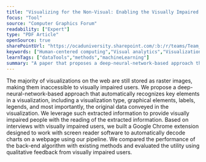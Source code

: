 ```yaml
---
title: "Visualizing for the Non‐Visual: Enabling the Visually Impaired to Use Visualization"
focus: "Tool"
source: "Computer Graphics Forum"
readability: ["Expert"]
type: "PDF Article"
openSource: true
sharePointUrl: "https://ocaduniversity.sharepoint.com/:b:/r/teams/Team_WeCount/Shared%20Documents/Resources%20and%20Tools/Literature%20(curated)/Visualizing%20for%20the%20Non-Visual.pdf?csf=1&web=1&e=0PEfIh"
keywords: ["Human-centered computing","Visual analytics","Visualization toolkits"]
learnTags: ["dataTools","methods","machineLearning"]
summary: "A paper that proposes a deep‐neural‐network‐based approach that automatically recognizes key elements in a visualization, including visualization type, graphical elements, labels, legends, and the original data conveyed in the visualization.  "
---
```

The majority of visualizations on the web are still stored as raster images, making them inaccessible to visually impaired users.
We propose a deep-neural-network-based approach that automatically recognizes key elements in a visualization, including a
visualization type, graphical elements, labels, legends, and most importantly, the original data conveyed in the visualization. We
leverage such extracted information to provide visually impaired people with the reading of the extracted information. Based
on interviews with visually impaired users, we built a Google Chrome extension designed to work with screen reader software
to automatically decode charts on a webpage using our pipeline. We compared the performance of the back-end algorithm with
existing methods and evaluated the utility using qualitative feedback from visually impaired users.
